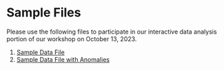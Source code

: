 # Sample Files

Please use the following files to participate in our interactive data analysis portion of our workshop on October 13, 2023.

1. [Sample Data File](https://github.com/brenzens/brenzens/blob/main/workshops/sample_electronics_data.csv)
2. [Sample Data File with Anomalies](https://github.com/brenzens/brenzens/blob/main/workshops/sample_electronics_data_with_anomalies.csv)
